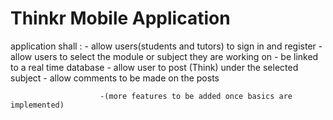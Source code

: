 # Thinkr Mobile Application

application shall :
                        - allow users(students and tutors) to sign in and register
                        - allow users to select the module or subject they are working on
                        - be linked to a real time database
                        - allow user to post (Think) under the selected subject
                        - allow comments to be made on the posts

                        -(more features to be added once basics are implemented) 
